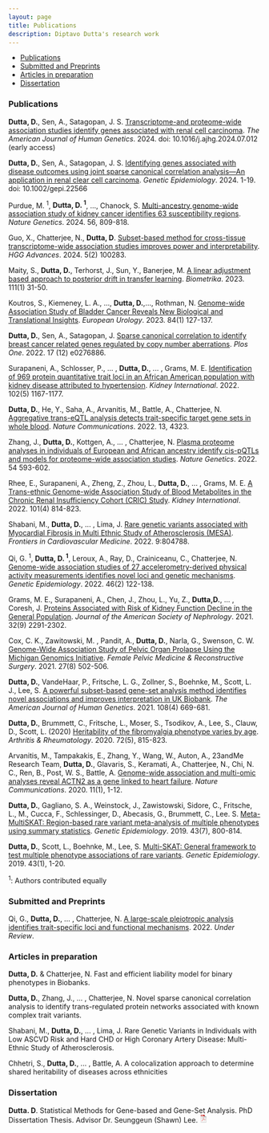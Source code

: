 ```yaml
---
layout: page
title: Publications
description: Diptavo Dutta's research work
---
```


<div class="navbar">
    <div class="navbar-inner">
        <ul class="nav">
            <li><a href="#articles">Publications</a></li>
            <li><a href="#submitted">Submitted and Preprints </a></li>
            <li><a href="#Working">Articles in preparation</a></li>            
            <li><a href="#dissertation">Dissertation</a></li>
        </ul>
    </div>
</div>


### <a name="articles"></a> Publications

**Dutta, D.**, Sen, A., Satagopan, J. S. [Transcriptome-and proteome-wide association studies identify genes associated with renal cell carcinoma](https://www.cell.com/ajhg/fulltext/S0002-9297(24)00256-8). *The American Journal of Human Genetics*. 2024. doi: 10.1016/j.ajhg.2024.07.012 (early access)

**Dutta, D.**, Sen, A., Satagopan, J. S. [Identifying genes associated with disease outcomes using joint sparse canonical correlation analysis—An application in renal clear cell carcinoma](https://onlinelibrary.wiley.com/doi/full/10.1002/gepi.22566). *Genetic Epidemiology*. 2024. 1-19. doi: 10.1002/gepi.22566


Purdue, M. <sup> 1</sup>, **Dutta, D.<sup> 1</sup>**, ..., Chanock, S. [Multi-ancestry genome-wide association study of kidney cancer identifies 63 susceptibility regions](https://www.nature.com/articles/s41588-024-01725-7). *Nature Genetics*. 2024. 56, 809-818.

Guo, X., Chatterjee, N., **Dutta, D**. [Subset-based method for cross-tissue transcriptome-wide association studies improves power and interpretability](https://doi.org/10.1016/j.xhgg.2024.100283). *HGG Advances*. 2024. 5(2) 100283.

Maity, S., **Dutta, D.**, Terhorst, J., Sun, Y., Banerjee, M. [A linear adjustment based approach to posterior drift in transfer learning](https://academic.oup.com/biomet/article/111/1/31/7159185). *Biometrika*. 2023. 111(1) 31-50. 

Koutros, S., Kiemeney, L. A., ..., **Dutta, D.**,..., Rothman, N. [Genome-wide Association Study of Bladder Cancer Reveals New Biological and Translational Insights](https://www.sciencedirect.com/science/article/pii/S030228382302780X). *European Urology*. 2023. 84(1) 127-137.

**Dutta, D.**, Sen, A., Satagopan, J. [Sparse canonical correlation to identify breast cancer related genes regulated by copy number aberrations](https://journals.plos.org/plosone/article?id=10.1371/journal.pone.0276886). *Plos One*. 2022. 17 (12) e0276886.

Surapaneni, A., Schlosser, P., ... , **Dutta, D.**, ... , Grams, M. E. [Identification of 969 protein quantitative trait loci in an African American population with kidney disease attributed to hypertension](https://www.sciencedirect.com/science/article/abs/pii/S0085253822005476). *Kidney International*. 2022. 102(5) 1167-1177.

**Dutta, D.**, He, Y., Saha, A., Arvanitis, M., Battle, A., Chatterjee, N. [Aggregative trans-eQTL analysis detects trait-specific target gene sets in whole blood](https://www.nature.com/articles/s41467-022-31845-9). *Nature Communications*. 2022. 13, 4323.

Zhang, J., **Dutta, D.**, Kottgen, A., ... , Chatterjee, N. [Plasma proteome analyses in individuals of European and African ancestry identify cis-pQTLs and models for proteome-wide association studies](https://www.nature.com/articles/s41588-022-01051-w). *Nature Genetics*. 2022. 54 593-602.

Rhee, E., Surapaneni, A., Zheng, Z., Zhou, L., **Dutta, D.**, ... , Grams, M. E. [A Trans-ethnic Genome-wide Association Study of Blood Metabolites in the Chronic Renal Insufficiency Cohort (CRIC) Study](https://www.sciencedirect.com/science/article/abs/pii/S0085253822000837). *Kidney International*. 2022. 101(4) 814-823.

Shabani, M., **Dutta, D.**, ... , Lima, J. [Rare genetic variants associated with Myocardial Fibrosis in Multi Ethnic Study of Atherosclerosis (MESA)](https://www.frontiersin.org/articles/10.3389/fcvm.2022.804788/abstract). *Frontiers in Cardiovascular Medicine*. 2022. 9:804788.

Qi, G. <sup> 1</sup>, **Dutta, D.<sup> 1</sup>**, Leroux, A., Ray, D., Crainiceanu, C., Chatterjee, N. [Genome-wide association studies of 27 accelerometry-derived physical activity measurements identifies novel loci and genetic mechanisms](https://onlinelibrary.wiley.com/doi/10.1002/gepi.22441). *Genetic Epidemiology*. 2022. 46(2) 122-138.

Grams, M. E., Surapaneni, A., Chen, J., Zhou, L., Yu, Z., **Dutta,D.**, ... , Coresh, J. [Proteins Associated with Risk of Kidney Function Decline in the General Population](https://jasn.asnjournals.org/content/32/9/2291). *Journal of the American Society of Nephrology*. 2021. 32(9) 2291-2302.

Cox, C. K., Zawitowski, M. , Pandit, A., **Dutta, D.**, Narla, G., Swenson, C. W. [Genome-Wide Association Study of Pelvic Organ Prolapse Using the Michigan Genomics Initiative](https://journals.lww.com/fpmrs/Abstract/2021/08000/Genome_Wide_Association_Study_of_Pelvic_Organ.7.aspx). *Female Pelvic Medicine & Reconstructive Surgery*. 2021. 27(8) 502-506.

**Dutta, D.**, VandeHaar, P., Fritsche, L. G., Zollner, S., Boehnke, M., Scott, L. J., Lee, S. [A powerful subset-based gene-set analysis method identifies novel associations and improves interpretation in UK Biobank](https://www.sciencedirect.com/science/article/abs/pii/S0002929721000586). *The American Journal of Human Genetics*. 2021. 108(4) 669-681. 

**Dutta, D.**, Brummett, C., Fritsche, L., Moser, S., Tsodikov, A., Lee, S., Clauw, D., Scott, L. (2020) [Heritability of the fibromyalgia phenotype varies by age](https://onlinelibrary.wiley.com/doi/abs/10.1002/art.41171). *Arthritis & Rheumatology*. 2020. 72(5), 815-823.

Arvanitis, M., Tampakakis, E., Zhang, Y., Wang, W., Auton, A., 23andMe Research Team, **Dutta, D.**, Glavaris, S., Keramati, A., Chatterjee, N., Chi, N. C., Ren, B., Post, W. S., Battle, A. [Genome-wide association and multi-omic analyses reveal ACTN2 as a gene linked to heart failure](https://www.nature.com/articles/s41467-020-14843-7). *Nature Communications*. 2020. 11(1), 1-12.

**Dutta, D.**, Gagliano, S. A., Weinstock, J., Zawistowski, Sidore, C., Fritsche, L., M., Cucca, F., Schlessinger, D., Abecasis, G., Brummett, C.,  Lee. S. [Meta-MultiSKAT: Region-based rare variant meta-analysis of multiple phenotypes using summary statistics](https://www.ncbi.nlm.nih.gov/pmc/articles/PMC7006736/). *Genetic Epidemiology*. 2019. 43(7), 800-814.

**Dutta, D.**, Scott, L., Boehnke, M., Lee, S. [Multi-SKAT: General framework to test multiple phenotype associations of rare variants](https://pubmed.ncbi.nlm.nih.gov/30298564/]).  *Genetic Epidemiology*. 2019. 43(1), 1-20.

 <sup>1</sup>: Authors contributed equally 

### <a name="submitted"></a> Submitted and Preprints


Qi, G., **Dutta, D.**, ... , Chatterjee, N. [A large-scale pleiotropic analysis identifies trait-specific loci and functional mechanisms](https://www.biorxiv.org/content/10.1101/2022.06.03.494686v1.abstract). 2022. *Under Review*.


### <a name="Working"></a> Articles in preparation

**Dutta, D.** & Chatterjee, N. Fast and efficient liability model for binary phenotypes in Biobanks.

**Dutta, D.**, Zhang, J., ... , Chatterjee, N. Novel sparse canonical correlation analysis to identify trans-regulated protein networks associated with known complex trait variants.

Shabani, M., **Dutta, D.**, ... , Lima, J. Rare Genetic Variants in Individuals with Low ASCVD Risk and Hard CHD or High Coronary Artery Disease: Multi-Ethnic Study of Atherosclerosis.

Chhetri, S., **Dutta, D.**, ... , Battle, A. A colocalization approach to determine shared heritability of diseases across ethnicities


### <a name="dissertation"></a> Dissertation


**Dutta. D**. Statistical Methods for Gene-based and Gene-Set Analysis. PhD Dissertation Thesis. Advisor Dr. Seunggeun (Shawn) Lee. [![pdf](icons16/pdf-icon.png)](diptavo_1.pdf)








